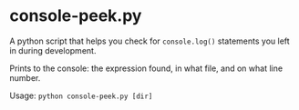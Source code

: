 # console-peek.py

A python script that helps you check for `console.log()` statements you left in during development.

Prints to the console: the expression found, in what file, and on what line number.

Usage: `python console-peek.py [dir]`